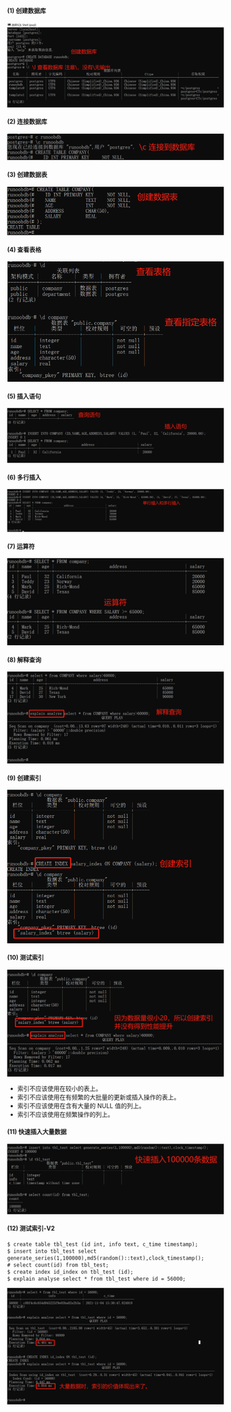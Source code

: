 #### (1) 创建数据库
![avatar](1创建数据库.png)

#### (2) 连接数据库
![avatar](2连接数据库.png)

#### (3) 创建数据表
![avatar](3创建数据表.png)

#### (4) 查看表格
![avatar](4查看表格.png)

#### (5) 插入语句
![avatar](5插入语句.png)

#### (6) 多行插入
![avatar](6多行插入.png)

#### (7) 运算符
![avatar](7运算符.png)

#### (8) 解释查询
![avatar](8解释查询.png)

#### (9) 创建索引
![avatar](9创建索引.png)


#### (10) 测试索引
![avatar](10测试索引.png)
- 索引不应该使用在较小的表上。
- 索引不应该使用在有频繁的大批量的更新或插入操作的表上。
- 索引不应该使用在含有大量的 NULL 值的列上。
- 索引不应该使用在频繁操作的列上。

#### (11) 快速插入大量数据
![avatar](11快速插入大量数据.png)

#### (12) 测试索引-V2
```
$ create table tbl_test (id int, info text, c_time timestamp);
$ insert into tbl_test select generate_series(1,100000),md5(random()::text),clock_timestamp();
# select count(id) from tbl_test; 
$ create index id_index on tbl_test (id);
$ explain analyse select * from tbl_test where id = 56000;
```
![avatar](12测试索引-2.png)